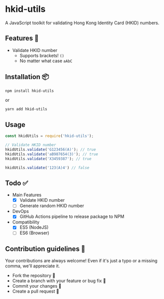 # hkid-utils

A JavaScript toolkit for validating Hong Kong Identity Card (HKID) numbers.  

## Features 🤖

- Validate HKID number
  - Supports brackets! `()`
  - No matter what case `aAbC`

## Installation 📦

```sh
npm install hkid-utils
```

or   
```sh
yarn add hkid-utils
```

## Usage

```javascript
const hkidUtils = require('hkid-utils');

// Validate HKID number
hkidUtils.validate('G123456(A)'); // true
hkidUtils.validate('aB987654(3)'); // true
hkidUtils.validate('X3459387'); // true

hkidUtils.validate('123(A)4') // false
```

## Todo ✅
- Main Features
  - [x] Validate HKID number
  - [ ] Generate random HKID number
- DevOps
  - [x] GitHub Actions pipeline to release package to NPM
- Compatibility
  - [x] ES5 (NodeJS)
  - [ ] ES6 (Browser)

## Contribution guidelines 📝
Your contributions are always welcome! Even if it's just a typo or a missing comma, we'll appreciate it.
- Fork the repository 🍴
- Create a branch with your feature or bug fix 🎋
- Commit your changes 💽
- Create a pull request 🧰
